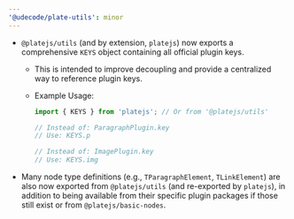 ```yaml
---
'@udecode/plate-utils': minor
---
```


- `@platejs/utils` (and by extension, `platejs`) now exports a comprehensive `KEYS` object containing all official plugin keys.

  - This is intended to improve decoupling and provide a centralized way to reference plugin keys.
  - Example Usage:

    ```ts
    import { KEYS } from 'platejs'; // Or from '@platejs/utils'

    // Instead of: ParagraphPlugin.key
    // Use: KEYS.p

    // Instead of: ImagePlugin.key
    // Use: KEYS.img
    ```

- Many node type definitions (e.g., `TParagraphElement`, `TLinkElement`) are also now exported from `@platejs/utils` (and re-exported by `platejs`), in addition to being available from their specific plugin packages if those still exist or from `@platejs/basic-nodes`.
